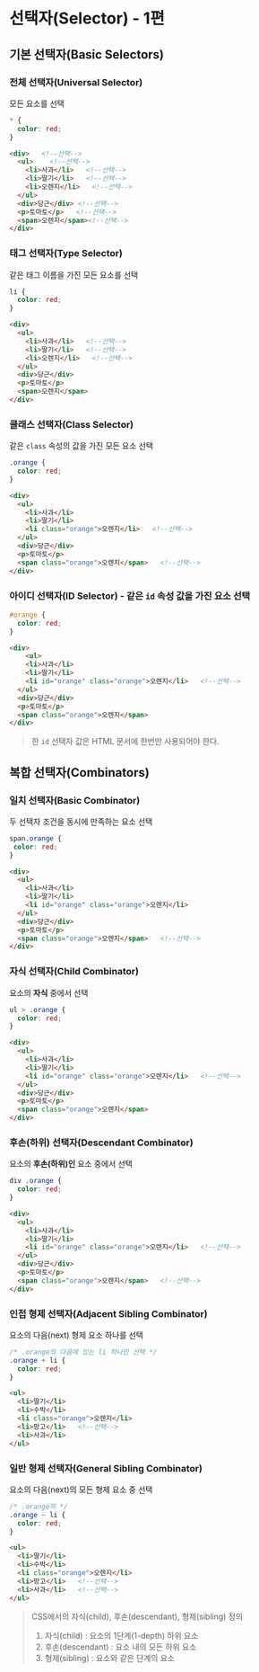 # 선택자(Selector) - 1편

## 기본 선택자(Basic Selectors)

### 전체 선택자(Universal Selector)

모든 요소를 선택

```css
* {
  color: red;
}
```

```html
<div>   <!--선택-->
  <ul>    <!--선택-->
    <li>사과</li>   <!--선택-->
    <li>딸기</li>   <!--선택-->
    <li>오렌지</li>   <!--선택-->
  </ul>
  <div>당근</div> <!--선택-->
  <p>토마토</p>   <!--선택-->
  <span>오렌지</span><!--선택-->
</div>
```

### 태그 선택자(Type Selector)

같은 태그 이름을 가진 모든 요소를 선택

```css
li {
  color: red;
}
```

```html
<div>
  <ul>
    <li>사과</li>   <!--선택-->
    <li>딸기</li>   <!--선택-->
    <li>오렌지</li>   <!--선택-->
  </ul>
  <div>당근</div>
  <p>토마토</p>
  <span>오렌지</span>
</div>
```

### 클래스 선택자(Class Selector)

같은 `class` 속성의 값을 가진 모든 요소 선택

```css
.orange {
  color: red;
}
```

```html
<div>
  <ul>
    <li>사과</li>
    <li>딸기</li>
    <li class="orange">오렌지</li>   <!--선택-->
  </ul>
  <div>당근</div>
  <p>토마토</p>
  <span class="orange">오렌지</span>   <!--선택-->
</div>
```

### 아이디 선택자(ID Selector) - 같은 `id` 속성 값을 가진 요소 선택

```css
#orange {
  color: red;
}

```

```html
<div>
	<ul>
    <li>사과</li>
    <li>딸기</li>
    <li id="orange" class="orange">오렌지</li>   <!--선택-->
  </ul>
  <div>당근</div>
  <p>토마토</p>
  <span class="orange">오렌지</span>
</div>
```

> 한 `id` 선택자 값은 HTML 문서에 한번만 사용되어야 한다.

## 복합 선택자(Combinators)

### 일치 선택자(Basic Combinator)

두 선택자 조건을 동시에 만족하는 요소 선택

```css
span.orange {
 color: red;
}
```

```html
<div>
  <ul>
    <li>사과</li>
    <li>딸기</li>
    <li id="orange" class="orange">오렌지</li>
  </ul>
  <div>당근</div>
  <p>토마토</p>
  <span class="orange">오렌지</span>   <!--선택-->
</div>
```

### 자식 선택자(Child Combinator)

요소의 **자식** 중에서 선택

```css
ul > .orange {
  color: red;
}
```

```html
<div>
  <ul>
    <li>사과</li>
    <li>딸기</li>
    <li id="orange" class="orange">오렌지</li>   <!--선택-->
  </ul>
  <div>당근</div>
  <p>토마토</p>
  <span class="orange">오렌지</span>
</div>
```

### 후손(하위) 선택자(Descendant Combinator)

요소의 **후손(하위)인** 요소 중에서 선택

```css
div .orange {
  color: red;
}
```

```html
<div>
  <ul>
    <li>사과</li>
    <li>딸기</li>
    <li id="orange" class="orange">오렌지</li>   <!--선택-->
  </ul>
  <div>당근</div>
  <p>토마토</p>
  <span class="orange">오렌지</span>   <!--선택-->
</div>
```

### 인접 형제 선택자(Adjacent Sibling Combinator)

요소의 다음(next) 형제 요소 하나를 선택

```css
/* .orange의 다음에 있는 li 하나만 선택 */
.orange + li {
  color: red;
}
```

```html
<ul>
  <li>딸기</li>
  <li>수박</li>
  <li class="orange">오렌지</li>
  <li>망고</li>   <!--선택-->
  <li>사과</li>
</ul>
```

### 일반 형제 선택자(General Sibling Combinator)

요소의 다음(next)의 모든 형제 요소 중 선택

```css
/* .orange의 */
.orange ~ li {
  color: red;
}
```

```html
<ul>
  <li>딸기</li>
  <li>수박</li>
  <li class="orange">오렌지</li>
  <li>망고</li>   <!--선택-->
  <li>사과</li>   <!--선택-->
</ul>
```

> CSS에서의 자식(child), 후손(descendant), 형제(sibling) 정의
>
> 1. 자식(child) : 요소의 1단계(1-depth) 하위 요소
> 2. 후손(descendant) : 요소 내의 모든 하위 요소
> 3. 형제(sibling) : 요소와 같은 단계의 요소